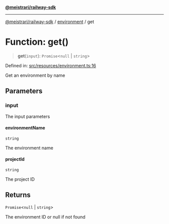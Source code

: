 [**@meistrari/railway-sdk**](../../README.md)

***

[@meistrari/railway-sdk](../../README.md) / [environment](../README.md) / get

# Function: get()

> **get**(`input`): `Promise`\<`null` \| `string`\>

Defined in: [src/resources/environment.ts:16](https://github.com/meistrari/railway-sdk/blob/df0858e9b82d819145c140300b5807293458d430/src/resources/environment.ts#L16)

Get an environment by name

## Parameters

### input

The input parameters

#### environmentName

`string`

The environment name

#### projectId

`string`

The project ID

## Returns

`Promise`\<`null` \| `string`\>

The environment ID or null if not found
